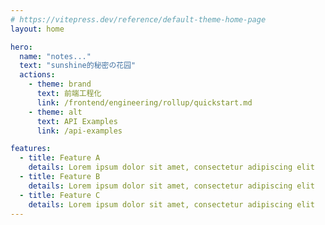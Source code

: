 ```yaml
---
# https://vitepress.dev/reference/default-theme-home-page
layout: home

hero:
  name: "notes..."
  text: "sunshine的秘密の花园"
  actions:
    - theme: brand
      text: 前端工程化
      link: /frontend/engineering/rollup/quickstart.md
    - theme: alt
      text: API Examples
      link: /api-examples

features:
  - title: Feature A
    details: Lorem ipsum dolor sit amet, consectetur adipiscing elit
  - title: Feature B
    details: Lorem ipsum dolor sit amet, consectetur adipiscing elit
  - title: Feature C
    details: Lorem ipsum dolor sit amet, consectetur adipiscing elit
---
```


